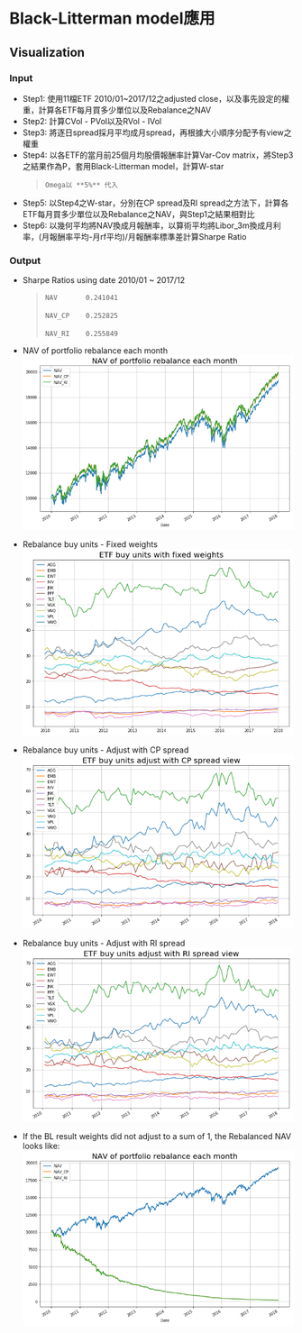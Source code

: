 # Black-Litterman model應用

## Visualization
### Input
* Step1: 使用11檔ETF 2010/01~2017/12之adjusted close，以及事先設定的權重，計算各ETF每月買多少單位以及Rebalance之NAV
* Step2: 計算CVol - PVol以及RVol - IVol
* Step3: 將逐日spread採月平均成月spread，再根據大小順序分配予有view之權重
* Step4: 以各ETF的當月前25個月均股價報酬率計算Var-Cov matrix，將Step3之結果作為P，套用Black-Litterman model，計算W-star
  >     Omega以 **5%** 代入
* Step5: 以Step4之W-star，分別在CP spread及RI spread之方法下，計算各ETF每月買多少單位以及Rebalance之NAV，與Step1之結果相對比
* Step6: 以幾何平均將NAV換成月報酬率，以算術平均將Libor_3m換成月利率，(月報酬率平均-月rf平均)/月報酬率標準差計算Sharpe Ratio

### Output
* Sharpe Ratios using date 2010/01 ~ 2017/12
  >     NAV       0.241041
  >
  >     NAV_CP    0.252825
  >
  >     NAV_RI    0.255849

* NAV of portfolio rebalance each month
![image](https://github.com/kanglee83/Python-Program/blob/master/107-2%20Studies%20of%20Robo%20Advisors/HW2%20Black-Litterman%20model%20應用/Result%20Graph/NAV_adj_all.png)

* Rebalance buy units - Fixed weights
![image](https://github.com/kanglee83/Python-Program/blob/master/107-2%20Studies%20of%20Robo%20Advisors/HW2%20Black-Litterman%20model%20應用/Result%20Graph/Fixed_units.png)

* Rebalance buy units - Adjust with CP spread
![image](https://github.com/kanglee83/Python-Program/blob/master/107-2%20Studies%20of%20Robo%20Advisors/HW2%20Black-Litterman%20model%20應用/Result%20Graph/CP_adj_units.png)

* Rebalance buy units - Adjust with RI spread
![image](https://github.com/kanglee83/Python-Program/blob/master/107-2%20Studies%20of%20Robo%20Advisors/HW2%20Black-Litterman%20model%20應用/Result%20Graph/RI_adj_units.png)

* If the BL result weights did not adjust to a sum of 1, the Rebalanced NAV looks like:
![image](https://github.com/kanglee83/Python-Program/blob/master/107-2%20Studies%20of%20Robo%20Advisors/HW2%20Black-Litterman%20model%20應用/Result%20Graph/NAV_unadj_all.png)
